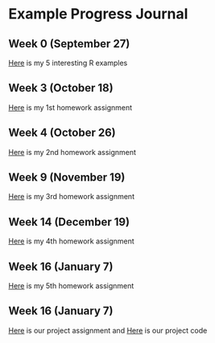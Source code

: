 # Example Progress Journal

## Week 0 (September 27)

[Here](files/interesting_examples.html) is my 5 interesting R examples

## Week 3 (October 18)

[Here](582assignment1.html) is my 1st homework assignment

## Week 4 (October 26)

[Here](hw2_582_Rmarkdown.html) is my 2nd homework assignment

## Week 9 (November 19)

[Here](hw3_582_rmarkdown.html) is my 3rd homework assignment

## Week 14 (December 19)

[Here](files/hw4_582.html) is my 4th homework assignment

## Week 16 (January 7)
[Here](582_hw5.html) is my 5th homework assignment

## Week 16 (January 7)
[Here](582ProjectFinal.html) is our project assignment
and [Here](582ProjectCode.R) is our project code
